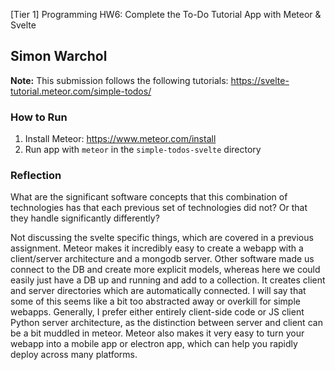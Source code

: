 [Tier 1] Programming HW6: Complete the To-Do Tutorial App with Meteor & Svelte
## Simon Warchol

**Note:** This submission follows the following
tutorials: https://svelte-tutorial.meteor.com/simple-todos/

### How to Run

1) Install Meteor: https://www.meteor.com/install
2) Run app with `meteor` in the `simple-todos-svelte` directory


### Reflection

What are the significant software concepts that this combination of technologies has that each previous set of
technologies did not? Or that they handle significantly differently?

Not discussing the svelte specific things, which are covered in a previous assignment.
Meteor makes it incredibly easy to create a webapp with a client/server architecture and a mongodb server.
Other software made us connect to the DB and create more explicit models, whereas
here we could easily just have a DB up and running and add to a collection.
It creates client and server directories which are automatically connected. 
I will say that some of this seems like a bit too abstracted away or overkill for
simple webapps. Generally, I prefer either entirely client-side code or JS client Python server architecture, as the 
distinction between server and client can be a bit muddled in meteor.
Meteor also makes it very easy to turn your webapp into a mobile app or electron
app, which can help you rapidly deploy across many platforms.